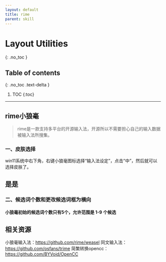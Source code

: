 ```yaml
---
layout: default
title: rime
parent: skill
---
```


# Layout Utilities
{: .no_toc }

## Table of contents
{: .no_toc .text-delta }

1. TOC
{:toc}

---

## rime小狼毫
> rime是一款支持多平台的开源输入法，开源所以不需要担心自己的输入数据被输入法所搜集。



### 一、皮肤选择
win11系统中右下角，右键小狼毫图标选择“输入法设定”，点击“中”，然后就可以选择皮肤了。

## 是是
### 二、候选词个数和更改候选词框为横向

#### **小狼毫初始的候选词个数只有5个，允许范围是 1-9 个候选**




## 相关资源
小狼毫输入法：<https://github.com/rime/weasel>
同文输入法：<https://github.com/osfans/trime>
简繁转换opencc：<https://github.com/BYVoid/OpenCC>
